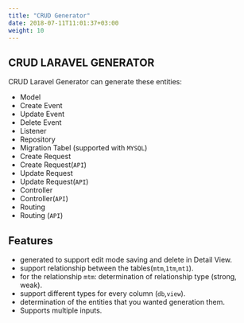 ```yaml
---
title: "CRUD Generator"
date: 2018-07-11T11:01:37+03:00
weight: 10
---
```



## CRUD LARAVEL GENERATOR
CRUD Laravel Generator can generate these entities:

- Model
- Create Event
- Update Event
- Delete Event
- Listener
- Repository
- Migration Tabel (supported with ```MYSQL```)
- Create Request
- Create Request(```API```)
-  Update Request
-  Update Request(```API```)
-  Controller
-  Controller(```API```)
-  Routing 
-  Routing (```API```)




## Features

- generated to support edit mode saving and delete in Detail View.
- support relationship between the tables(```mtm```,```1tm```,```mt1```).
- for the relationship ```mtm```: determination of relationship type  (strong, weak).
- support different types for every column (```db```,```view```).
- determination of the entities that you wanted generation them.
- Supports multiple inputs.